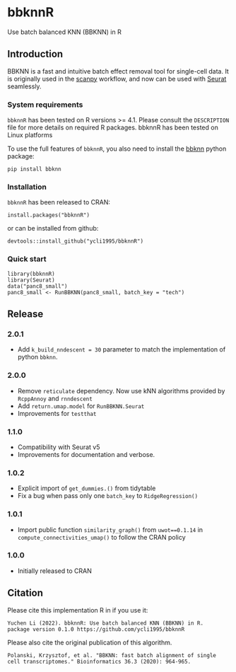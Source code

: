# bbknnR
Use batch balanced KNN (BBKNN) in R

## Introduction
BBKNN is a fast and intuitive batch effect removal tool for single-cell data. It is originally used in the [scanpy](https://scanpy.readthedocs.io/en/stable/) workflow, and now can be used with [Seurat](https://satijalab.org/seurat/) seamlessly.

### System requirements
`bbknnR` has been tested on R versions >= 4.1. Please consult the `DESCRIPTION` file for more details on required R packages. bbknnR has been tested on Linux platforms

To use the full features of `bbknnR`, you also need to install the [bbknn](https://bbknn.readthedocs.io/en/latest/) python package:
```
pip install bbknn
```

### Installation
`bbknnR` has been released to CRAN:
```
install.packages("bbknnR")
```
or can be installed from github:
```
devtools::install_github("ycli1995/bbknnR")
```

### Quick start
```
library(bbknnR)
library(Seurat)
data("panc8_small")
panc8_small <- RunBBKNN(panc8_small, batch_key = "tech")
```

## Release
### 2.0.1
* Add `k_build_nndescent = 30` parameter to match the implementation of python `bbknn`.

### 2.0.0
* Remove `reticulate` dependency. Now use kNN algorithms provided by `RcppAnnoy` and `rnndescent`
* Add `return.umap.model` for `RunBBKNN.Seurat`
* Improvements for `testthat`

### 1.1.0
* Compatibility with Seurat v5
* Improvements for documentation and verbose.

### 1.0.2
* Explicit import of `get_dummies.()` from tidytable
* Fix a bug when pass only one `batch_key` to `RidgeRegression()`

### 1.0.1
* Import public function `similarity_graph()` from `uwot==0.1.14` in `compute_connectivities_umap()` to follow the CRAN policy

### 1.0.0
* Initially released to CRAN

## Citation
Please cite this implementation R in if you use it:
```
Yuchen Li (2022). bbknnR: Use batch balanced KNN (BBKNN) in R.
package version 0.1.0 https://github.com/ycli1995/bbknnR
```

Please also cite the original publication of this algorithm.
```
Polanski, Krzysztof, et al. "BBKNN: fast batch alignment of single cell transcriptomes." Bioinformatics 36.3 (2020): 964-965.
```
